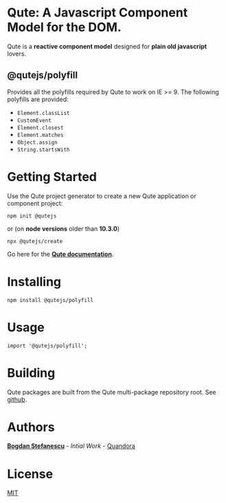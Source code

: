 # Qute: A Javascript Component Model for the DOM.

Qute is a **reactive component model** designed for **plain old javascript** lovers.

## @qutejs/polyfill

Provides all the polyfills required by Qute to work on IE >= 9.
The following polyfills are provided:

* `Element.classList`
* `CustomEvent`
* `Element.closest`
* `Element.matches`
* `Object.assign`
* `String.startsWith`

# Getting Started

Use the Qute project generator to create a new Qute application or component project:

```
npm init @qutejs
```

or (on **node versions** older than **10.3.0**)

```
npx @qutejs/create
```

Go here for the **[Qute documentation](https://qutejs.org)**.

# Installing

```
npm install @qutejs/polyfill
```

# Usage

```
import '@qutejs/polyfill';
```

# Building

Qute packages are built from the Qute multi-package repository root.
See [github](https://github.com/bstefanescu/qutejs).

# Authors

**[Bogdan Stefanescu](mailto:bogdan@quandora.com)** - *Intial Work* - [Quandora](https://quandora.com)

# License

[MIT](LICENSE)

